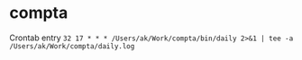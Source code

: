 compta
======

Crontab entry `32 17 * * * /Users/ak/Work/compta/bin/daily 2>&1 | tee -a /Users/ak/Work/compta/daily.log`

